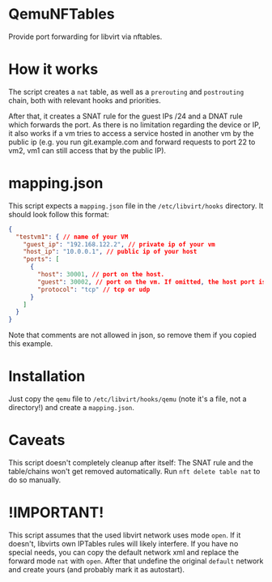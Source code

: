 QemuNFTables
===

Provide port forwarding for libvirt via nftables.

How it works
===

The script creates a ``nat`` table, as well as a ``prerouting`` and ``postrouting`` chain, both with relevant hooks and
priorities.

After that, it creates a SNAT rule for the guest IPs /24 and a DNAT rule which forwards the port. As there is no
limitation regarding the device or IP, it also works if a vm tries to access a service hosted in another vm by the
public ip (e.g. you run git.example.com and forward requests to port 22 to vm2, vm1 can still access that by the public
IP).

mapping.json
===
This script expects a ``mapping.json`` file in the ``/etc/libvirt/hooks`` directory. It should look follow this format:

```json
{
  "testvm1": { // name of your VM
    "guest_ip": "192.168.122.2", // private ip of your vm
    "host_ip": "10.0.0.1", // public ip of your host
    "ports": [
      {
        "host": 30001, // port on the host.
        "guest": 30002, // port on the vm. If omitted, the host port is used
        "protocol": "tcp" // tcp or udp
      }
    ]
  }
}

```
Note that comments are not allowed in json, so remove them if you copied this example.

Installation
===
Just copy the ``qemu`` file to ``/etc/libvirt/hooks/qemu`` (note it's a file, not a directory!) 
and create a ``mapping.json``. 

Caveats
===
This script doesn't completely cleanup after itself: The SNAT rule and the table/chains won't get removed automatically.
Run ``nft delete table nat`` to do so manually.

# !IMPORTANT!

This script assumes that the used libvirt network uses mode ``open``. If it doesn't, libvirts own IPTables rules will
likely interfere. If you have no special needs, you can copy the default network xml and replace the forward mode
``nat`` with ``open``. After that undefine the original ``default`` network and create yours (and probably mark it as 
autostart).